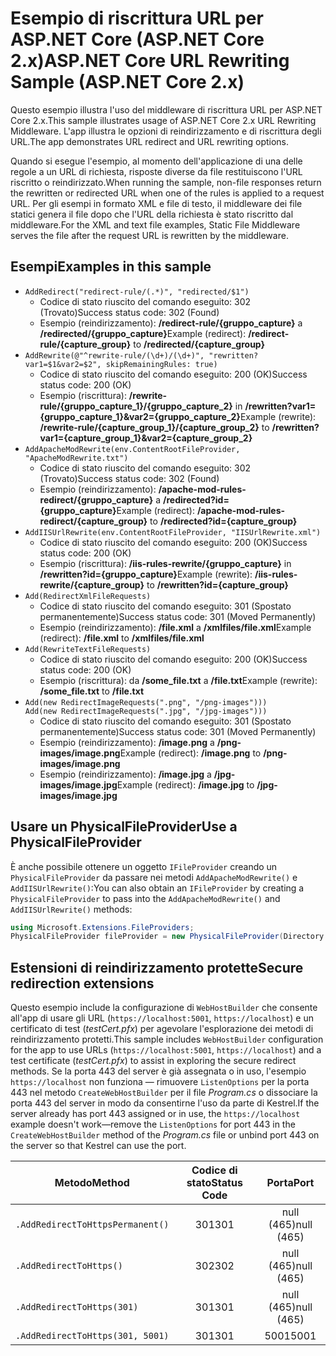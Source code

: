 # <a name="aspnet-core-url-rewriting-sample-aspnet-core-2x"></a><span data-ttu-id="9435f-101">Esempio di riscrittura URL per ASP.NET Core (ASP.NET Core 2.x)</span><span class="sxs-lookup"><span data-stu-id="9435f-101">ASP.NET Core URL Rewriting Sample (ASP.NET Core 2.x)</span></span>

<span data-ttu-id="9435f-102">Questo esempio illustra l'uso del middleware di riscrittura URL per ASP.NET Core 2.x.</span><span class="sxs-lookup"><span data-stu-id="9435f-102">This sample illustrates usage of ASP.NET Core 2.x URL Rewriting Middleware.</span></span> <span data-ttu-id="9435f-103">L'app illustra le opzioni di reindirizzamento e di riscrittura degli URL.</span><span class="sxs-lookup"><span data-stu-id="9435f-103">The app demonstrates URL redirect and URL rewriting options.</span></span>

<span data-ttu-id="9435f-104">Quando si esegue l'esempio, al momento dell'applicazione di una delle regole a un URL di richiesta, risposte diverse da file restituiscono l'URL riscritto o reindirizzato.</span><span class="sxs-lookup"><span data-stu-id="9435f-104">When running the sample, non-file responses return the rewritten or redirected URL when one of the rules is applied to a request URL.</span></span> <span data-ttu-id="9435f-105">Per gli esempi in formato XML e file di testo, il middleware dei file statici genera il file dopo che l'URL della richiesta è stato riscritto dal middleware.</span><span class="sxs-lookup"><span data-stu-id="9435f-105">For the XML and text file examples, Static File Middleware serves the file after the request URL is rewritten by the middleware.</span></span>

## <a name="examples-in-this-sample"></a><span data-ttu-id="9435f-106">Esempi</span><span class="sxs-lookup"><span data-stu-id="9435f-106">Examples in this sample</span></span>

* `AddRedirect("redirect-rule/(.*)", "redirected/$1")`
  - <span data-ttu-id="9435f-107">Codice di stato riuscito del comando eseguito: 302 (Trovato)</span><span class="sxs-lookup"><span data-stu-id="9435f-107">Success status code: 302 (Found)</span></span>
  - <span data-ttu-id="9435f-108">Esempio (reindirizzamento): **/redirect-rule/{gruppo_capture}** a **/redirected/{gruppo_capture}**</span><span class="sxs-lookup"><span data-stu-id="9435f-108">Example (redirect): **/redirect-rule/{capture_group}** to **/redirected/{capture_group}**</span></span>
* `AddRewrite(@"^rewrite-rule/(\d+)/(\d+)", "rewritten?var1=$1&var2=$2", skipRemainingRules: true)`
  - <span data-ttu-id="9435f-109">Codice di stato riuscito del comando eseguito: 200 (OK)</span><span class="sxs-lookup"><span data-stu-id="9435f-109">Success status code: 200 (OK)</span></span>
  - <span data-ttu-id="9435f-110">Esempio (riscrittura): **/rewrite-rule/{gruppo_capture_1}/{gruppo_capture_2}** in **/rewritten?var1={gruppo_capture_1}&var2={gruppo_capture_2}**</span><span class="sxs-lookup"><span data-stu-id="9435f-110">Example (rewrite): **/rewrite-rule/{capture_group_1}/{capture_group_2}** to **/rewritten?var1={capture_group_1}&var2={capture_group_2}**</span></span>
* `AddApacheModRewrite(env.ContentRootFileProvider, "ApacheModRewrite.txt")`
  - <span data-ttu-id="9435f-111">Codice di stato riuscito del comando eseguito: 302 (Trovato)</span><span class="sxs-lookup"><span data-stu-id="9435f-111">Success status code: 302 (Found)</span></span>
  - <span data-ttu-id="9435f-112">Esempio (reindirizzamento): **/apache-mod-rules-redirect/{gruppo_capture}** a **/redirected?id={gruppo_capture}**</span><span class="sxs-lookup"><span data-stu-id="9435f-112">Example (redirect): **/apache-mod-rules-redirect/{capture_group}** to **/redirected?id={capture_group}**</span></span>
* `AddIISUrlRewrite(env.ContentRootFileProvider, "IISUrlRewrite.xml")`
  - <span data-ttu-id="9435f-113">Codice di stato riuscito del comando eseguito: 200 (OK)</span><span class="sxs-lookup"><span data-stu-id="9435f-113">Success status code: 200 (OK)</span></span>
  - <span data-ttu-id="9435f-114">Esempio (riscrittura): **/iis-rules-rewrite/{gruppo_capture}** in **/rewritten?id={gruppo_capture}**</span><span class="sxs-lookup"><span data-stu-id="9435f-114">Example (rewrite): **/iis-rules-rewrite/{capture_group}** to **/rewritten?id={capture_group}**</span></span>
* `Add(RedirectXmlFileRequests)`
  - <span data-ttu-id="9435f-115">Codice di stato riuscito del comando eseguito: 301 (Spostato permanentemente)</span><span class="sxs-lookup"><span data-stu-id="9435f-115">Success status code: 301 (Moved Permanently)</span></span>
  - <span data-ttu-id="9435f-116">Esempio (reindirizzamento): **/file.xml** a **/xmlfiles/file.xml**</span><span class="sxs-lookup"><span data-stu-id="9435f-116">Example (redirect): **/file.xml** to **/xmlfiles/file.xml**</span></span>
* `Add(RewriteTextFileRequests)`
  - <span data-ttu-id="9435f-117">Codice di stato riuscito del comando eseguito: 200 (OK)</span><span class="sxs-lookup"><span data-stu-id="9435f-117">Success status code: 200 (OK)</span></span>
  - <span data-ttu-id="9435f-118">Esempio (riscrittura): da **/some_file.txt** a **/file.txt**</span><span class="sxs-lookup"><span data-stu-id="9435f-118">Example (rewrite): **/some_file.txt** to **/file.txt**</span></span>
* `Add(new RedirectImageRequests(".png", "/png-images")))`<br>`Add(new RedirectImageRequests(".jpg", "/jpg-images")))`
  - <span data-ttu-id="9435f-119">Codice di stato riuscito del comando eseguito: 301 (Spostato permanentemente)</span><span class="sxs-lookup"><span data-stu-id="9435f-119">Success status code: 301 (Moved Permanently)</span></span>
  - <span data-ttu-id="9435f-120">Esempio (reindirizzamento): **/image.png** a **/png-images/image.png**</span><span class="sxs-lookup"><span data-stu-id="9435f-120">Example (redirect): **/image.png** to **/png-images/image.png**</span></span>
  - <span data-ttu-id="9435f-121">Esempio (reindirizzamento): **/image.jpg** a **/jpg-images/image.jpg**</span><span class="sxs-lookup"><span data-stu-id="9435f-121">Example (redirect): **/image.jpg** to **/jpg-images/image.jpg**</span></span>

## <a name="use-a-physicalfileprovider"></a><span data-ttu-id="9435f-122">Usare un PhysicalFileProvider</span><span class="sxs-lookup"><span data-stu-id="9435f-122">Use a PhysicalFileProvider</span></span>

<span data-ttu-id="9435f-123">È anche possibile ottenere un oggetto `IFileProvider` creando un `PhysicalFileProvider` da passare nei metodi `AddApacheModRewrite()` e `AddIISUrlRewrite()`:</span><span class="sxs-lookup"><span data-stu-id="9435f-123">You can also obtain an `IFileProvider` by creating a `PhysicalFileProvider` to pass into the `AddApacheModRewrite()` and `AddIISUrlRewrite()` methods:</span></span>

```csharp
using Microsoft.Extensions.FileProviders;
PhysicalFileProvider fileProvider = new PhysicalFileProvider(Directory.GetCurrentDirectory());
```

## <a name="secure-redirection-extensions"></a><span data-ttu-id="9435f-124">Estensioni di reindirizzamento protette</span><span class="sxs-lookup"><span data-stu-id="9435f-124">Secure redirection extensions</span></span>

<span data-ttu-id="9435f-125">Questo esempio include la configurazione di `WebHostBuilder` che consente all'app di usare gli URL (`https://localhost:5001`, `https://localhost`) e un certificato di test (*testCert.pfx*) per agevolare l'esplorazione dei metodi di reindirizzamento protetti.</span><span class="sxs-lookup"><span data-stu-id="9435f-125">This sample includes `WebHostBuilder` configuration for the app to use URLs (`https://localhost:5001`, `https://localhost`) and a test certificate (*testCert.pfx*) to assist in exploring the secure redirect methods.</span></span> <span data-ttu-id="9435f-126">Se la porta 443 del server è già assegnata o in uso, l'esempio `https://localhost` non funziona &mdash; rimuovere `ListenOptions` per la porta 443 nel metodo `CreateWebHostBuilder` per il file *Program.cs* o dissociare la porta 443 del server in modo da consentirne l'uso da parte di Kestrel.</span><span class="sxs-lookup"><span data-stu-id="9435f-126">If the server already has port 443 assigned or in use, the `https://localhost` example doesn't work&mdash;remove the `ListenOptions` for port 443 in the `CreateWebHostBuilder` method of the *Program.cs* file or unbind port 443 on the server so that Kestrel can use the port.</span></span>

| <span data-ttu-id="9435f-127">Metodo</span><span class="sxs-lookup"><span data-stu-id="9435f-127">Method</span></span>                           | <span data-ttu-id="9435f-128">Codice di stato</span><span class="sxs-lookup"><span data-stu-id="9435f-128">Status Code</span></span> |    <span data-ttu-id="9435f-129">Porta</span><span class="sxs-lookup"><span data-stu-id="9435f-129">Port</span></span>    |
| -------------------------------- | :---------: | :--------: |
| `.AddRedirectToHttpsPermanent()` |     <span data-ttu-id="9435f-130">301</span><span class="sxs-lookup"><span data-stu-id="9435f-130">301</span></span>     | <span data-ttu-id="9435f-131">null (465)</span><span class="sxs-lookup"><span data-stu-id="9435f-131">null (465)</span></span> |
| `.AddRedirectToHttps()`          |     <span data-ttu-id="9435f-132">302</span><span class="sxs-lookup"><span data-stu-id="9435f-132">302</span></span>     | <span data-ttu-id="9435f-133">null (465)</span><span class="sxs-lookup"><span data-stu-id="9435f-133">null (465)</span></span> |
| `.AddRedirectToHttps(301)`       |     <span data-ttu-id="9435f-134">301</span><span class="sxs-lookup"><span data-stu-id="9435f-134">301</span></span>     | <span data-ttu-id="9435f-135">null (465)</span><span class="sxs-lookup"><span data-stu-id="9435f-135">null (465)</span></span> |
| `.AddRedirectToHttps(301, 5001)` |     <span data-ttu-id="9435f-136">301</span><span class="sxs-lookup"><span data-stu-id="9435f-136">301</span></span>     |    <span data-ttu-id="9435f-137">5001</span><span class="sxs-lookup"><span data-stu-id="9435f-137">5001</span></span>    |
